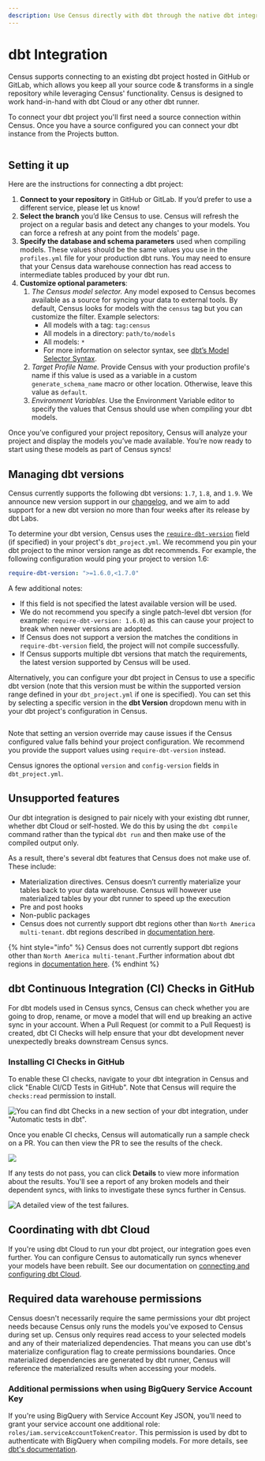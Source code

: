 ```yaml
---
description: Use Census directly with dbt through the native dbt integration.
---
```


# dbt Integration

Census supports connecting to an existing dbt project hosted in GitHub or GitLab, which allows you keep all your source code & transforms in a single repository while leveraging Census' functionality. Census is designed to work hand-in-hand with dbt Cloud or any other dbt runner.

To connect your dbt project you'll first need a source connection within Census. Once you have a source configured you can connect your dbt instance from the Projects button.

<figure><img src="../.gitbook/assets/Screenshot 2024-07-31 at 2.32.13 PM.png" alt=""><figcaption></figcaption></figure>

## Setting it up

Here are the instructions for connecting a dbt project:

1. **Connect to your repository** in GitHub or GitLab. If you’d prefer to use a different service, please let us know!
2. **Select the branch** you’d like Census to use. Census will refresh the project on a regular basis and detect any changes to your models. You can force a refresh at any point from the models' page.
3. **Specify the database and schema parameters** used when compiling models. These values should be the same values you use in the `profiles.yml` file for your production dbt runs. You may need to ensure that your Census data warehouse connection has read access to intermediate tables produced by your dbt run.
4. **Customize optional parameters**:
   1. _The Census model selector._ Any model exposed to Census becomes available as a source for syncing your data to external tools. By default, Census looks for models with the `census` tag but you can customize the filter. Example selectors:
      * All models with a tag: `tag:census`
      * All models in a directory: `path/to/models`
      * All models: `*`
      * For more information on selector syntax, see [dbt’s Model Selector Syntax](https://docs.getdbt.com/reference/model-selection-syntax/).
   2. _Target Profile Name._ Provide Census with your production profile's name if this value is used as a variable in a custom `generate_schema_name` macro or other location. Otherwise, leave this value as `default`.
   3. _Environment Variables_. Use the Environment Variable editor to specify the values that Census should use when compiling your dbt models.

Once you’ve configured your project repository, Census will analyze your project and display the models you’ve made available. You’re now ready to start using these models as part of Census syncs!

## Managing dbt versions

Census currently supports the following dbt versions: `1.7`, `1.8`, and `1.9`. We announce new version support in our [changelog](https://whatsnew.getcensus.com/), and we aim to add support for a new dbt version no more than four weeks after its release by dbt Labs.

To determine your dbt version, Census uses the [`require-dbt-version`](https://docs.getdbt.com/reference/project-configs/require-dbt-version) field (if specified) in your project's `dbt_project.yml`. We recommend you pin your dbt project to the minor version range as dbt recommends. For example, the following configuration would ping your project to version 1.6:

```yaml
require-dbt-version: ">=1.6.0,<1.7.0"
```

A few additional notes:

* If this field is not specified the latest available version will be used.
* We do not recommend you specify a single patch-level dbt version (for example: `require-dbt-version: 1.6.0`) as this can cause your project to break when newer versions are adopted.
* If Census does not support a version the matches the conditions in `require-dbt-version` field, the project will not compile successfully.
* If Census supports multiple dbt versions that match the requirements, the latest version supported by Census will be used.

Alternatively, you can configure your dbt project in Census to use a specific dbt version (note that this version must be within the supported version range defined in your `dbt_project.yml` if one is specified). You can set this by selecting a specific version in the **dbt Version** dropdown menu with in your dbt project's configuration in Census.

<figure><img src="../.gitbook/assets/dbt Version (1).png" alt=""><figcaption></figcaption></figure>

Note that setting an version override may cause issues if the Census configured value falls behind your project configuration. We recommend you provide the support values using `require-dbt-version` instead.

Census ignores the optional `version` and `config-version` fields in `dbt_project.yml`.

## Unsupported features

Our dbt integration is designed to pair nicely with your existing dbt runner, whether dbt Cloud or self-hosted. We do this by using the `dbt compile` command rather than the typical `dbt run` and then make use of the compiled output only.

As a result, there's several dbt features that Census does not make use of. These include:

* Materialization directives. Census doesn’t currently materialize your tables back to your data warehouse. Census will however use materialized tables by your dbt runner to speed up the execution
* Pre and post hooks
* Non-public packages
* Census does not currently support dbt regions other than `North America multi-tenant`. dbt regions described in [documentation here](https://docs.getdbt.com/docs/cloud/about-cloud/regions-ip-addresses).

{% hint style="info" %}
Census does not currently support dbt regions other than `North America multi-tenant.`Further information about dbt regions in [documentation here](https://docs.getdbt.com/docs/cloud/about-cloud/regions-ip-addresses).
{% endhint %}

## dbt Continuous Integration (CI) Checks in GitHub

For dbt models used in Census syncs, Census can check whether you are going to drop, rename, or move a model that will end up breaking an active sync in your account. When a Pull Request (or commit to a Pull Request) is created, dbt CI Checks will help ensure that your dbt development never unexpectedly breaks downstream Census syncs.

### Installing CI Checks in GitHub

To enable these CI checks, navigate to your dbt integration in Census and click "Enable CI/CD Tests in GitHub". Note that Census will require the `checks:read` permission to install.

![You can find dbt Checks in a new section of your dbt integration, under "Automatic tests in dbt".](<../.gitbook/assets/Screen Shot 2022-08-10 at 3.43.09 PM.png>)

Once you enable CI checks, Census will automatically run a sample check on a PR. You can then view the PR to see the results of the check.

![](<../.gitbook/assets/Screen Shot 2022-08-10 at 4.38.56 PM.png>)

If any tests do not pass, you can click **Details** to view more information about the results. You'll see a report of any broken models and their dependent syncs, with links to investigate these syncs further in Census.

![A detailed view of the test failures.](<../.gitbook/assets/Screen Shot 2022-08-10 at 4.39.19 PM.png>)

## Coordinating with dbt Cloud

If you're using dbt Cloud to run your dbt project, our integration goes even further. You can configure Census to automatically run syncs whenever your models have been rebuilt. See our documentation on [connecting and configuring dbt Cloud](../basics/core-concept/triggering-syncs.md#dbt-cloud-integration).

## Required data warehouse permissions

Census doesn't necessarily require the same permissions your dbt project needs because Census only runs the models you've exposed to Census during set up. Census only requires read access to your selected models and any of their materialized dependencies. That means you can use dbt's materialize configuration flag to create permissions boundaries. Once materialized dependencies are generated by dbt runner, Census will reference the materialized results when accessing your models.

### Additional permissions when using BigQuery Service Account Key

If you're using BigQuery with Service Account Key JSON, you'll need to grant your service account one additional role: `roles/iam.serviceAccountTokenCreator`. This permission is used by dbt to authenticate with BigQuery when compiling models. For more details, see [dbt's documentation](https://docs.getdbt.com/faqs/Warehouse/bq-impersonate-service-account-setup).
